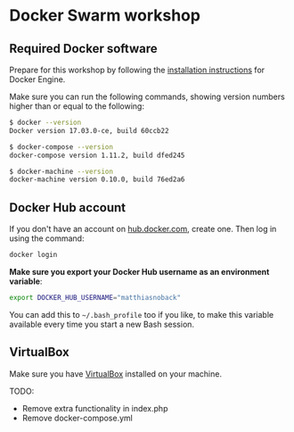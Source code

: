 # Docker Swarm workshop

## Required Docker software

Prepare for this workshop by following the [installation instructions](https://docs.docker.com/engine/installation/) for Docker Engine.

Make sure you can run the following commands, showing version numbers higher than or equal to the following:

```bash
$ docker --version
Docker version 17.03.0-ce, build 60ccb22

$ docker-compose --version
docker-compose version 1.11.2, build dfed245

$ docker-machine --version
docker-machine version 0.10.0, build 76ed2a6
```

## Docker Hub account

If you don't have an account on [hub.docker.com](https://hub.docker.com), create one. Then log in using the command:

```bash
docker login
```

**Make sure you export your Docker Hub username as an environment variable**:

```bash
export DOCKER_HUB_USERNAME="matthiasnoback"
```

You can add this to `~/.bash_profile` too if you like, to make this variable available every time you start a new Bash session.

## VirtualBox

Make sure you have [VirtualBox](https://www.virtualbox.org/) installed on your machine.

TODO:

- Remove extra functionality in index.php
- Remove docker-compose.yml
